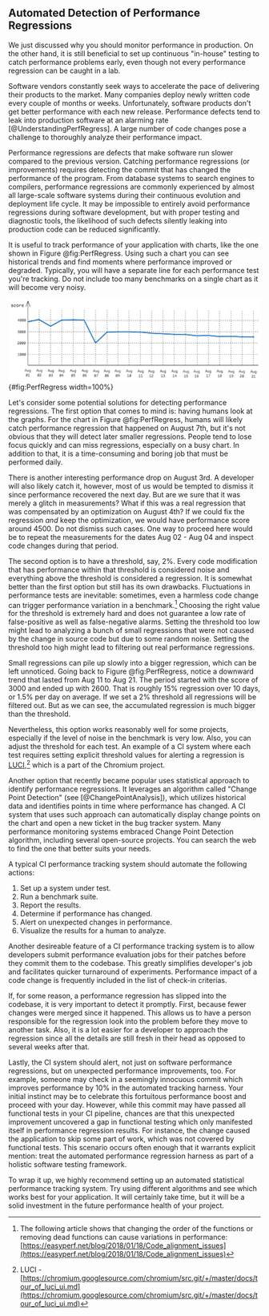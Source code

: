 

## Automated Detection of Performance Regressions

We just discussed why you should monitor performance in production. On the other hand, it is still beneficial to set up continuous "in-house" testing to catch performance problems early, even though not every performance regression can be caught in a lab.

Software vendors constantly seek ways to accelerate the pace of delivering their products to the market. Many companies deploy newly written code every couple of months or weeks. Unfortunately, software products don't get better performance with each new release. Performance defects tend to leak into production software at an alarming rate [@UnderstandingPerfRegress]. A large number of code changes pose a challenge to thoroughly analyze their performance impact.

Performance regressions are defects that make software run slower compared to the previous version. Catching performance regressions (or improvements) requires detecting the commit that has changed the performance of the program. From database systems to search engines to compilers, performance regressions are commonly experienced by almost all large-scale software systems during their continuous evolution and deployment life cycle. It may be impossible to entirely avoid performance regressions during software development, but with proper testing and diagnostic tools, the likelihood of such defects silently leaking into production code can be reduced significantly.

It is useful to track performance of your application with charts, like the one shown in Figure @fig:PerfRegress. Using such a chart you can see historical trends and find moments where performance improved or degraded. Typically, you will have a separate line for each performance test you're tracking. Do not include too many benchmarks on a single chart as it will become very noisy.

![Performance graph (higher better) for an application showing a big drop in performance on August 5th and smaller ones later.](../../img/measurements/PerfRegressions.png){#fig:PerfRegress width=100%}

Let's consider some potential solutions for detecting performance regressions. The first option that comes to mind is: having humans look at the graphs. For the chart in Figure @fig:PerfRegress, humans will likely catch performance regression that happened on August 7th, but it's not obvious that they will detect later smaller regressions. People tend to lose focus quickly and can miss regressions, especially on a busy chart. In addition to that, it is a time-consuming and boring job that must be performed daily.

There is another interesting performance drop on August 3rd. A developer will also likely catch it, however, most of us would be tempted to dismiss it since performance recovered the next day. But are we sure that it was merely a glitch in measurements? What if this was a real regression that was compensated by an optimization on August 4th? If we could fix the regression *and* keep the optimization, we would have performance score around 4500. Do not dismiss such cases. One way to proceed here would be to repeat the measurements for the dates Aug 02 - Aug 04 and inspect code changes during that period.

The second option is to have a threshold, say, 2%. Every code modification that has performance within that threshold is considered noise and everything above the threshold is considered a regression. It is somewhat better than the first option but still has its own drawbacks. Fluctuations in performance tests are inevitable: sometimes, even a harmless code change can trigger performance variation in a benchmark.[^3] Choosing the right value for the threshold is extremely hard and does not guarantee a low rate of false-positive as well as false-negative alarms. Setting the threshold too low might lead to analyzing a bunch of small regressions that were not caused by the change in source code but due to some random noise. Setting the threshold too high might lead to filtering out real performance regressions. 

Small regressions can pile up slowly into a bigger regression, which can be left unnoticed. Going back to Figure @fig:PerfRegress, notice a downward trend that lasted from Aug 11 to Aug 21. The period started with the score of 3000 and ended up with 2600. That is roughly 15% regression over 10 days, or 1.5% per day on average. If we set a 2% threshold all regressions will be filtered out. But as we can see, the accumulated regression is much bigger than the threshold. 

Nevertheless, this option works reasonably well for some projects, especially if the level of noise in the benchmark is very low. Also, you can adjust the threshold for each test. An example of a CI system where each test requires setting explicit threshold values for alerting a regression is [LUCI](https://chromium.googlesource.com/chromium/src.git/+/master/docs/tour_of_luci_ui.md),[^2] which is a part of the Chromium project.

Another option that recently became popular uses statistical approach to identify performance regressions. It leverages an algorithm called "Change Point Detection" (see [@ChangePointAnalysis]), which utilizes historical data and identifies points in time where performance has changed. A CI system that uses such approach can automatically display change points on the chart and open a new ticket in the bug tracker system. Many performance monitoring systems embraced Change Point Detection algorithm, including several open-source projects. You can search the web to find the one that better suits your needs.

A typical CI performance tracking system should automate the following actions:

1. Set up a system under test.
2. Run a benchmark suite.
3. Report the results.
4. Determine if performance has changed.
5. Alert on unexpected changes in performance.
6. Visualize the results for a human to analyze.

Another desireable feature of a CI performance tracking system is to allow developers submit performance evaluation jobs for their patches before they commit them to the codebase. This greatly simplifies developer's job and facilitates quicker turnaround of experiments. Performance impact of a code change is frequently included in the list of check-in criterias. 

If, for some reason, a performance regression has slipped into the codebase, it is very important to detect it promptly. First, because fewer changes were merged since it happened. This allows us to have a person responsible for the regression look into the problem before they move to another task. Also, it is a lot easier for a developer to approach the regression since all the details are still fresh in their head as opposed to several weeks after that.

Lastly, the CI system should alert, not just on software performance regressions, but on unexpected performance improvements, too. For example, someone may check in a seemingly innocuous commit which improves performance by 10% in the automated tracking harness. Your initial instinct may be to celebrate this fortuitous performance boost and proceed with your day. However, while this commit may have passed all functional tests in your CI pipeline, chances are that this unexpected improvement uncovered a gap in functional testing which only manifested itself in performance regression results. For instance, the change caused the application to skip some part of work, which was not covered by functional tests. This scenario occurs often enough that it warrants explicit mention: treat the automated performance regression harness as part of a holistic software testing framework.

To wrap it up, we highly recommend setting up an automated statistical performance tracking system. Try using different algorithms and see which works best for your application. It will certainly take time, but it will be a solid investment in the future performance health of your project.

[^2]: LUCI - [https://chromium.googlesource.com/chromium/src.git/+/master/docs/tour_of_luci_ui.md](https://chromium.googlesource.com/chromium/src.git/+/master/docs/tour_of_luci_ui.md)
[^3]: The following article shows that changing the order of the functions or removing dead functions can cause variations in performance: [https://easyperf.net/blog/2018/01/18/Code_alignment_issues](https://easyperf.net/blog/2018/01/18/Code_alignment_issues)